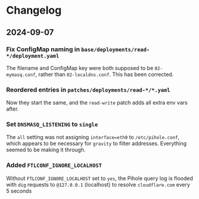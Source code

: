 # Changelog

## 2024-09-07

### Fix ConfigMap naming in `base/deployments/read-*/deployment.yaml`

The filename and ConfigMap key were both supposed to be `02-mymasq.conf`, rather
than `02-localdns.conf`. This has been corrected.

### Reordered entries in `patches/deployments/read-*/*.yaml`

Now they start the same, and the `read-write` patch adds all extra env vars after.

### Set `DNSMASQ_LISTENING` to `single`

The `all` setting was not assigning `interface=eth0` to `/etc/pihole.conf`, which
appears to be necessary for `gravity` to filter addresses. Everything seemed to
be making it through.

### Added `FTLCONF_IGNORE_LOCALHOST`

Without `FTLCONF_IGNORE_LOCALHOST` set to `yes`, the Pihole query log is flooded
with `dig` requests to `@127.0.0.1` (localhost) to resolve `cloudflare.com` every
5 seconds
